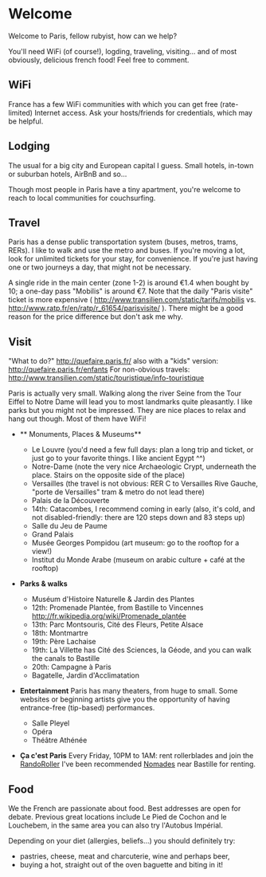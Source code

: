# Welcome
Welcome to Paris, fellow rubyist, how can we help?

You'll need WiFi (of course!), logding, traveling, visiting... and of most obviously, delicious french food!
Feel free to comment.


## WiFi
France has a few WiFi communities with which you can get free (rate-limited)
Internet access. Ask your hosts/friends for credentials, which may be helpful.


## Lodging
The usual for a big city and European capital I guess.
Small hotels, in-town or suburban hotels, AirBnB and so...

Though most people in Paris have a tiny apartment, you're welcome to reach to local communities for couchsurfing.


## Travel
Paris has a dense public transportation system (buses, metros, trams, RERs).
I like to walk and use the metro and buses.  If you're moving a lot, look for
unlimited tickets for your stay, for convenience.  If you're just having one or
two journeys a day, that might not be necessary.

A single ride in the main center (zone 1-2) is around €1.4 when bought by 10; a
one-day pass "Mobilis" is around €7. Note that the daily "Paris visite" ticket
is more expensive ( http://www.transilien.com/static/tarifs/mobilis vs.
http://www.ratp.fr/en/ratp/r_61654/parisvisite/ ). There might be a good reason
for the price difference but don't ask me why.


## Visit
"What to do?" http://quefaire.paris.fr/ also with a "kids" version: http://quefaire.paris.fr/enfants
For non-obvious travels: http://www.transilien.com/static/touristique/info-touristique

Paris is actually very small.
Walking along the river Seine from the Tour Eiffel to Notre Dame will lead you to most landmarks quite pleasantly.
I like parks but you might not be impressed. They are nice places to relax and hang out though. Most of them have WiFi!

* ** Monuments, Places & Museums**
  - Le Louvre (you'd need a few full days: plan a long trip and ticket, or just go to your favorite things. I like ancient Egypt ^^)
  - Notre-Dame (note the very nice Archaeologic Crypt, underneath the place. Stairs on the opposite side of the place)
  - Versailles (the travel is not obvious: RER C to Versailles Rive Gauche, "porte de Versailles" tram & metro do not lead there)
  - Palais de la Découverte
  - 14th: Catacombes, I recommend coming in early (also, it's cold, and not disabled-friendly: there are 120 steps down and 83 steps up)
  - Salle du Jeu de Paume
  - Grand Palais
  - Musée Georges Pompidou (art museum: go to the rooftop for a view!)
  - Institut du Monde Arabe (museum on arabic culture + café at the rooftop)

* **Parks & walks**
  - Muséum d'Histoire Naturelle & Jardin des Plantes
  - 12th: Promenade Plantée, from Bastille to Vincennes http://fr.wikipedia.org/wiki/Promenade_plantée
  - 13th: Parc Montsouris, Cité des Fleurs, Petite Alsace
  - 18th: Montmartre
  - 19th: Père Lachaise
  - 19th: La Villette has Cité des Sciences, la Géode, and you can walk the canals to Bastille
  - 20th: Campagne à Paris
  - Bagatelle, Jardin d'Acclimatation

* **Entertainment**
Paris has many theaters, from huge to small. Some websites or beginning artists give you the opportunity of having entrance-free (tip-based) performances.
  - Salle Pleyel
  - Opéra
  - Théâtre Athénée

* **Ça c'est Paris**
Every Friday, 10PM to 1AM: rent rollerblades and join the [RandoRoller](http://pari-roller.com/la-randonnee/point-de-rendez-vous/)
I've been recommended [Nomades](http://www.nomadeshop.com/Location-de-roller.html#/page/Location/)
near Bastille for renting.



## Food
We the French are passionate about food. Best addresses are open for debate.
Previous great locations include Le Pied de Cochon and le Louchebem, in the
same area you can also try l'Autobus Impérial.

Depending on your diet (allergies, beliefs...) you should definitely try:
* pastries, cheese, meat and charcuterie, wine and perhaps beer,
* buying a hot, straight out of the oven baguette and biting in it!

